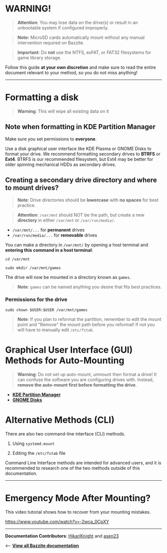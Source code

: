 <!-- ANCHOR: METADATA -->
<!--{"url_discourse": "https://universal-blue.discourse.group/docs?topic=970", "fetched_at": "2024-09-03 16:43:14.005694+00:00"}-->
<!-- ANCHOR_END: METADATA -->

# WARNING!

>**Attention**: You may lose data on the drive(s) or result in an unbootable system if configured improperly.

>**Note:** MicroSD cards automatically mount without any manual intervention required on Bazzite.

>**Important**: Do **not** use the NTFS, exFAT, or FAT32 filesystems for game library storage.

Follow this guide **at your own discretion** and make sure to read the entire document relevant to your method, so you do not miss anything!

<hr>

# Formatting a disk

>**Warning**: This will wipe all existing data on it

## Note when formatting in **KDE Partition Manager**
Make sure you set permissions to **everyone**.

Use a disk graphical user interface like KDE Plasma or GNOME Disks to format your drive.  We recommend formatting secondary drives to **BTRFS** or **Ext4**.  BTRFS is our recommended filesystem, but Ext4 may be better for older spinning mechanical HDDs as secondary drives.

## Creating a secondary drive directory and where to mount drives?
>**Note**: Drive directories should be **lowercase** with **no spaces** for best practice.

>**Attention**: `/var/mnt` should NOT be the path, but create a new **directory** in either `/var/mnt` or `/var/run/media/`.


- `/var/mnt/...` for **permanent** drives
- `/var/run/media/...` for **removable** drives


You can make a directory in `/var/mnt/` by opening a host terminal and **entering this command in a host terminal**:

```command
cd /var/mnt
```
```command
sudo mkdir /var/mnt/games
```

The drive will now be mounted in a directory known as `games`.

>**Note**: `games` can be named anything you desire that fits best practices.

### Permissions for the drive
```command
sudo chown $USER:$USER /var/mnt/games
```

>**Note**: If you plan to reformat the partition, remember to edit the mount point and "Remove" the mount path before you reformat! If not you will have to manually edit `/etc/fstab`.

# Graphical User Interface (GUI) Methods for Auto-Mounting

>**Warning**: Do not set up auto-mount, unmount then format a drive!  It can confuse the software you are configuring drives with.  Instead, **remove the auto-mount first before formatting the drive**.


* [**KDE Partition Manager**](https://ublue-os.github.io/bazzite/Advanced/KDE_Partition_Manager_Auto_Mount_Guide/)
* [**GNOME Disks**](https://ublue-os.github.io/bazzite/Advanced/GNOME_Disks_Auto-Mount_Guide/)

# Alternative Methods (CLI)

There are also two command-line interface (CLI) methods.

1.  Using `systemd.mount`

2.  Editing the `/etc/fstab` file


Command Line Interface methods are intended for advanced users, and it is recommended to research one of the two methods outside of this documentation.

<hr>

# Emergency Mode After Mounting?

This video tutorial shows how to recover from your mounting mistakes.

https://www.youtube.com/watch?v=-2wca_0CpXY

<hr>

**Documentation Contributors**: [HikariKnight](https://github.com/HikariKnight) and [asen23](https://github.com/asen23)

<-- [**View all Bazzite documentation**](https://docs.bazzite.gg)
